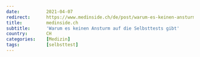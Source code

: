 ```yaml
---
date:          2021-04-07
redirect:      https://www.medinside.ch/de/post/warum-es-keinen-ansturm-auf-die-selbsttests-gibt
title:         medinside.ch
subtitle:      'Warum es keinen Ansturm auf die Selbsttests gibt'
country:       CH
categories:    [Medizin]
tags:          [selbsttest]
---
```

